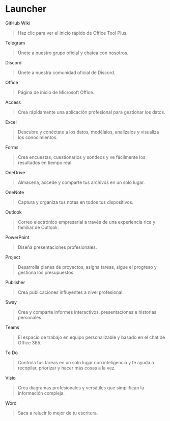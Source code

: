 # Launcher

GitHub Wiki
> Haz clic para ver el inicio rápido de Office Tool Plus.

Telegram
> Únete a nuestro grupo oficial y chatea con nosotros.

Discord
> Únete a nuestra comunidad oficial de Discord.

Office
> Página de inicio de Microsoft Office.

Access
> Crea rápidamente una aplicación profesional para gestionar los datos.

Excel
> Descubre y conéctate a los datos, modélalos, analízalos y visualiza los conocimientos.

Forms
> Crea encuestas, cuestionarios y sondeos y ve fácilmente los resultados en tiempo real.

OneDrive
> Almacena, accede y comparte tus archivos en un solo lugar.

OneNote
> Captura y organiza tus notas en todos tus dispositivos.

Outlook
> Correo electrónico empresarial a través de una experiencia rica y familiar de Outlook.

PowerPoint
> Diseña presentaciones profesionales.

Project
> Desarrolla planes de proyectos, asigna tareas, sigue el progreso y gestiona los presupuestos.

Publisher
> Crea publicaciones influyentes a nivel profesional.

Sway
> Crea y comparte informes interactivos, presentaciones e historias personales.

Teams
> El espacio de trabajo en equipo personalizable y basado en el chat de Office 365.

To Do
> Controla tus tareas en un solo lugar con inteligencia y te ayuda a recopilar, priorizar y hacer más cosas a la vez.

Visio
> Crea diagramas profesionales y versátiles que simplifican la información compleja.

Word
> Saca a relucir lo mejor de tu escritura.
